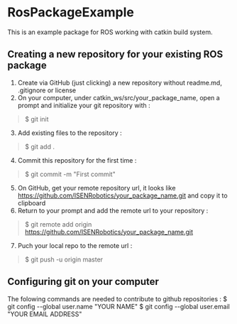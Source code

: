 # RosPackageExample

This is an example package for ROS working with catkin build system.

## Creating a new repository for your existing ROS package

1. Create via GitHub (just clicking) a new repository without readme.md, .gitignore or license
2. On your computer, under catkin_ws/src/your_package_name, open a prompt and initialize your git repository with : 
>  $ git init
3. Add existing files to the repository : 
>  $ git add .
4. Commit this repository for the first time : 
>  $ git commit -m "First commit"
5. On GitHub, get your remote repository url, it looks like https://github.com/ISENRobotics/your_package_name.git and copy it to clipboard
6. Return to your prompt and add the remote url to your repository : 
>  $ git remote add origin https://github.com/ISENRobotics/your_package_name.git
7. Puch your local repo to the remote url : 
>  $ git push -u origin master

## Configuring git on your computer
The folowing commands are needed to contribute to github repositories : 
  $ git config --global user.name "YOUR NAME"
  $ git config --global user.email "YOUR EMAIL ADDRESS"

